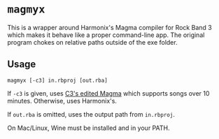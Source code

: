 # `magmyx`

This is a wrapper around Harmonix's Magma compiler for Rock Band 3 which makes
it behave like a proper command-line app. The original program chokes on
relative paths outside of the exe folder.

## Usage

    magmyx [-c3] in.rbproj [out.rba]

If `-c3` is given, uses [C3's edited Magma][c3magma] which supports songs
over 10 minutes. Otherwise, uses Harmonix's.

[c3magma]: http://www.pksage.com/ccc/forums/viewtopic.php?f=12&t=381

If `out.rba` is omitted, uses the output path from `in.rbproj`.

On Mac/Linux, Wine must be installed and in your PATH.
